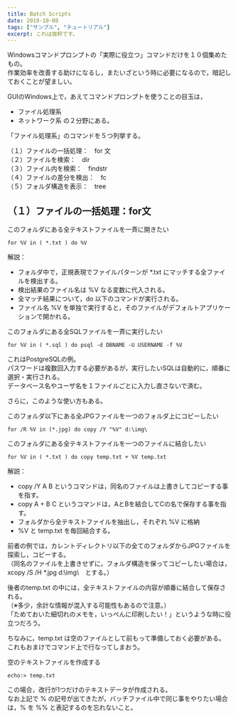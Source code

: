 ```yaml
---
title: Batch Scripts
date: 2019-10-08
tags: ["サンプル", "チュートリアル"]
excerpt: これは抜粋です。
---
```


Windowsコマンドプロンプトの「実際に役立つ」コマンドだけを１０個集めたもの。  
作業効率を改善する助けになるし，またいざという時に必要になるので，暗記しておくことが望ましい。  

GUIのWindows上で，あえてコマンドプロンプトを使うことの目玉は，  
- ファイル処理系
- ネットワーク系
の２分野にある。  

「ファイル処理系」のコマンドを５つ列挙する。  

（１）ファイルの一括処理：　for 文  
（２）ファイルを検索：　dir  
（３）ファイル内を検索：　findstr  
（４）ファイルの差分を検出：　fc  
（５）フォルダ構造を表示：　tree  

## （１）ファイルの一括処理：for文

このフォルダにある全テキストファイルを一斉に開きたい

~~~dos
for %V in ( *.txt ) do %V
~~~
解説：  
- フォルダ中で，正規表現でファイルパターンが *.txt にマッチする全ファイルを検出する。  
- 検出結果のファイル名は %V なる変数に代入される。  
- 全マッチ結果について，do 以下のコマンドが実行される。  
- ファイル名 %V を単独で実行すると，そのファイルがデフォルトアプリケーションで開かれる。  

このフォルダにある全SQLファイルを一斉に実行したい

~~~dos
for %V in ( *.sql ) do psql -d DBNAME -U USERNAME -f %V
~~~

これはPostgreSQLの例。  
パスワードは複数回入力する必要があるが，実行したいSQLは自動的に，順番に選択・実行される。  
データベース名やユーザ名を１ファイルごとに入力し直さないで済む。  

さらに，このような使い方もある。  

このフォルダ以下にある全JPGファイルを一つのフォルダ上にコピーしたい  

~~~dos
for /R %V in (*.jpg) do copy /Y "%V" d:\img\
~~~


このフォルダにある全テキストファイルを一つのファイルに結合したい

~~~dos
for %V in ( *.txt ) do copy temp.txt + %V temp.txt
~~~

解説：  
- copy /Y A B というコマンドは，同名のファイルは上書きしてコピーする事を指す。
- copy A + B C というコマンドは，AとBを結合してCの名で保存する事を指す。
- フォルダから全テキストファイルを抽出し，それぞれ %V に格納
- %V と temp.txt を毎回結合する。

前者の例では，カレントディレクトリ以下の全てのフォルダからJPGファイルを探索し，コピーする。  
（同名のファイルを上書きせずに，フォルダ構造を保ってコピーしたい場合は，　xcopy /S /H *.jpg d:\img\　とする。）  

後者のtemp.txt の中には，全テキストファイルの内容が順番に結合して保存される。  
（※多少，余計な情報が混入する可能性もあるので注意。）  
「ためておいた細切れのメモを，いっぺんに印刷したい！」というような時に役立つだろう。  

ちなみに，temp.txt は空のファイルとして前もって準備しておく必要がある。  
これもおまけでコマンド上で行なってしまおう。  

空のテキストファイルを作成する

~~~dos
echo:> temp.txt
~~~

この場合，改行が1つだけのテキストデータが作成される。  
なお上記で % の記号が出てきたが，バッチファイル中で同じ事をやりたい場合は，% を %% と表記するのを忘れないこと。  


